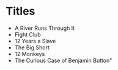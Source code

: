 # Titles


* A River Runs Through It
* Fight Club
* 12 Years a Slave
* The Big Short
* 12 Monkeys
* The Curious Case of Benjamin Button"